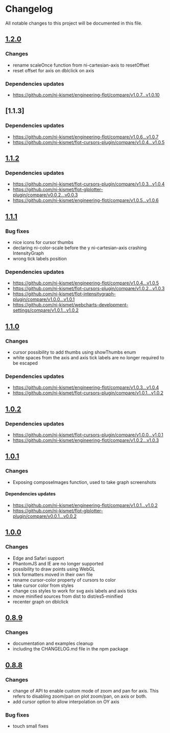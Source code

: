 # Changelog
All notable changes to this project will be documented in this file.

## [1.2.0]

### Changes ###
- rename scaleOnce function from ni-cartesian-axis to resetOffset
- reset offset for axis on dblclick on axis

### Dependencies updates ###
- https://github.com/ni-kismet/engineering-flot/compare/v1.0.7...v1.0.10


## [1.1.3]

### Dependencies updates ###
- https://github.com/ni-kismet/engineering-flot/compare/v1.0.6...v1.0.7
- https://github.com/ni-kismet/flot-cursors-plugin/compare/v1.0.4...v1.0.5

## [1.1.2]

### Dependencies updates ###
- https://github.com/ni-kismet/flot-cursors-plugin/compare/v1.0.3...v1.0.4
- https://github.com/ni-kismet/flot-glplotter-plugin/compare/v0.0.2...v0.0.3
- https://github.com/ni-kismet/engineering-flot/compare/v1.0.5...v1.0.6

## [1.1.1]

### Bug fixes ###
- nice icons for cursor thumbs
- declaring ni-color-scale before the y ni-cartesian-axis crashing IntensityGraph
- wrong tick labels position

### Dependencies updates ###
- https://github.com/ni-kismet/engineering-flot/compare/v1.0.4...v1.0.5
- https://github.com/ni-kismet/flot-cursors-plugin/compare/v1.0.2...v1.0.3
- https://github.com/ni-kismet/flot-intensitygraph-plugin/compare/v1.0.0...v1.0.1
- https://github.com/ni-kismet/webcharts-development-settings/compare/v1.0.1...v1.0.2


## [1.1.0]

### Changes ###
- cursor possibility to add thumbs using showThumbs enum
- white spaces from the axis and axis tick labels are no longer required to be escaped

### Dependencies updates ###
- https://github.com/ni-kismet/engineering-flot/compare/v1.0.3...v1.0.4
- https://github.com/ni-kismet/flot-cursors-plugin/compare/v1.0.1...v1.0.2


## [1.0.2]

### Dependencies updates ###
- https://github.com/ni-kismet/flot-cursors-plugin/compare/v1.0.0...v1.0.1
- https://github.com/ni-kismet/engineering-flot/compare/v1.0.2...v1.0.3


## [1.0.1]

### Changes ###
- Exposing composeImages function, used to take graph screenshots

#### Dependencies updates ####
- https://github.com/ni-kismet/engineering-flot/compare/v1.0.1...v1.0.2
- https://github.com/ni-kismet/flot-glplotter-plugin/compare/v0.0.1...v0.0.2

## [1.0.0]

### Changes ###
- Edge and Safari support
- PhantomJS and IE are no longer supported
- possibility to draw points using WebGL
- tick formatters moved in their own file
- rename cursor-color property of cursors to color
- take cursor color from styles
- change css styles to work for svg  axis labels and axis ticks
- move minified sources from dist to dist/es5-minified
- recenter graph on dblclick


## [0.8.9]

### Changes ###
- documentation and examples cleanup
- including the CHANGELOG.md file in the npm package


## [0.8.8]

### Changes ###
- change of API to enable custom mode of zoom and pan for axis. This refers to
disabling zoom/pan on plot zoom/pan, on axis or both.
- add cursor option to allow interpolation on OY axis

### Bug fixes ###
- touch small fixes  


[1.2.0]: https://github.com/ni-kismet/webcharts/compare/v1.1.2...v1.2.0
[1.1.2]: https://github.com/ni-kismet/webcharts/compare/v1.1.1...v1.1.2
[1.1.1]: https://github.com/ni-kismet/webcharts/compare/v1.1.0...v1.1.1
[1.1.0]: https://github.com/ni-kismet/webcharts/compare/v1.0.2...v1.1.0
[1.0.2]: https://github.com/ni-kismet/webcharts/compare/v1.0.1...v1.0.2
[1.0.1]: https://github.com/ni-kismet/webcharts/compare/v1.0.0...v1.0.1
[1.0.0]: https://github.com/ni-kismet/webcharts/compare/v0.8.9...v1.0.0
[0.8.9]: https://github.com/ni-kismet/webcharts/compare/v0.8.8...v0.8.9
[0.8.8]: https://github.com/ni-kismet/webcharts/compare/v0.8.7...v0.8.8
